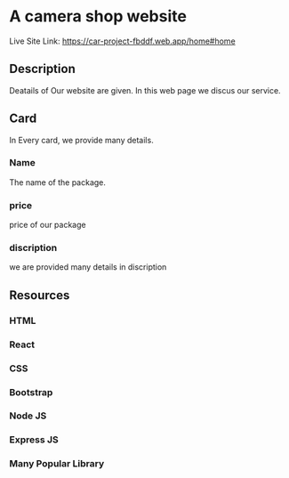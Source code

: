 # A camera shop website

Live Site Link: https://car-project-fbddf.web.app/home#home

## Description

Deatails of Our website are given. In this web page we discus our service.

## Card

In Every card, we provide many details.

### Name

The name of the package.


### price

price of our package

### discription

we are provided many details in discription


## Resources

### HTML

### React

### CSS

### Bootstrap

### Node JS

### Express JS

### Many Popular Library
